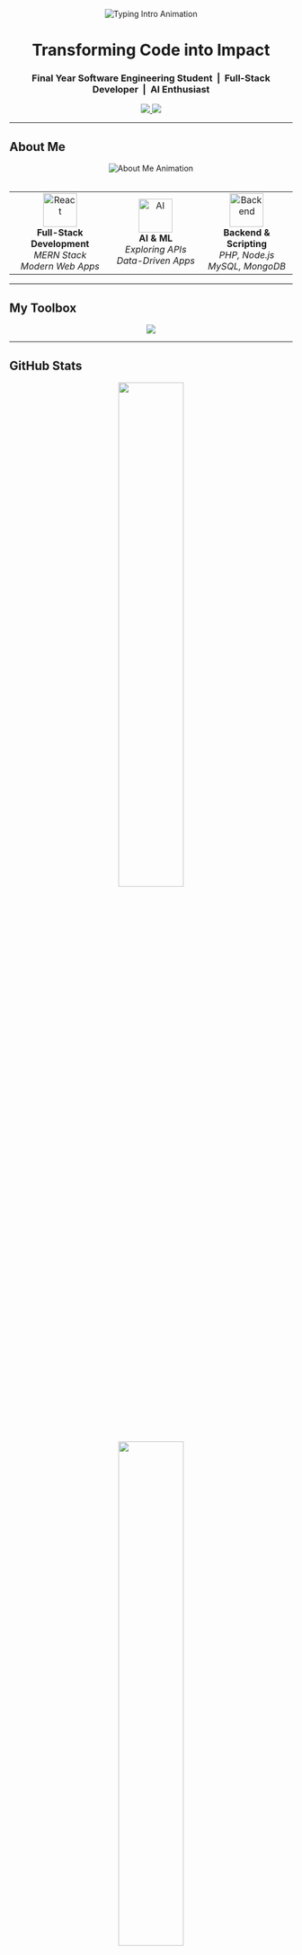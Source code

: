 <!-- HERO SECTION: Typing Intro -->
<p align="center">
  <img src="https://readme-typing-svg.demolab.com?font=Fira+Code&weight=700&size=26&duration=3000&pause=1000&color=00BFFF&center=true&vCenter=true&width=1000&height=50&lines=Hi+I'm+Muhammad+Saad;Software+Engineer+%7C+MERN+Stack+%7C+Web+Developer+%7C+AI+Explorer" alt="Typing Intro Animation" />
</p>

<h1 align="center">Transforming Code into Impact</h1>

<h3 align="center">
   Final Year Software Engineering Student &nbsp;|&nbsp; Full-Stack Developer &nbsp;|&nbsp; AI Enthusiast
</h3>

<p align="center">
  <a href="https://www.linkedin.com/in/your-link-here/">
    <img src="https://img.shields.io/badge/LinkedIn-Connect-blue?logo=linkedin&logoColor=white" />
  </a>
  <a href="mailto:saadm24c@gmail.com">
    <img src="https://img.shields.io/badge/Email-saadm24c@gmail.com-red?logo=gmail&logoColor=white" />
  </a>
</p>

---

## About Me

<div align="center">
  <img src="https://readme-typing-svg.demolab.com?font=JetBrains+Mono&size=20&duration=3000&pause=1000&color=61DAFB&center=true&vCenter=true&width=800&height=50&lines=Software+Engineering+Student;Building+Dynamic+Web+Applications;Creating+Solutions+Through+Code" alt="About Me Animation" />
</div>

<br/>

<table align="center">
  <tr>
    <td align="center" width="250">
      <img src="https://cdn.jsdelivr.net/gh/devicons/devicon/icons/react/react-original.svg" width="60" height="60" alt="React"/>
      <br><strong>Full-Stack Development</strong>
      <br><em>MERN Stack</em>
      <br><em>Modern Web Apps</em>
    </td>
    <td align="center" width="250">
      <img src="https://cdn.jsdelivr.net/gh/devicons/devicon/icons/python/python-original.svg" width="60" height="60" alt="AI"/>
      <br><strong>AI & ML</strong>
      <br><em>Exploring APIs</em>
      <br><em>Data-Driven Apps</em>
    </td>
    <td align="center" width="250">
      <img src="https://cdn.jsdelivr.net/gh/devicons/devicon/icons/php/php-original.svg" width="60" height="60" alt="Backend"/>
      <br><strong>Backend & Scripting</strong>
      <br><em>PHP, Node.js</em>
      <br><em>MySQL, MongoDB</em>
    </td>
  </tr>
</table>

---

## My Toolbox

<p align="center">
  <img src="https://skillicons.dev/icons?i=html,css,js,ts,react,nodejs,express,tailwind,php,mysql,mongodb,threejs,git,github,vscode,figma,cpp,java,py,linux" />
</p>

---

## GitHub Stats

<p align="center">
  <img src="https://github-readme-stats.vercel.app/api?username=destructorbawa&show_icons=true&theme=react&hide_border=true&count_private=true&include_all_commits=true" width="48%" />
</p>

<p align="center">
  <img src="https://github-readme-stats.vercel.app/api/top-langs/?username=destructorbawa&layout=compact&theme=react&hide_border=true" width="48%" />
</p>

---

## Featured Projects

<!-- Row 1 -->
<div align="center">

  <a href="https://github.com/destructorbawa/Pathfinding-Visualizer" title="Pathfinding Visualizer">
    <img src="https://github-readme-stats.vercel.app/api/pin/?username=destructorbawa&repo=Pathfinding-Visualizer&theme=react&border_color=61dafb&border_radius=10" height="150"/>
  </a>

  <a href="https://github.com/destructorbawa/ocean-explorer" title="Ocean Explorer">
    <img src="https://github-readme-stats.vercel.app/api/pin/?username=destructorbawa&repo=ocean-explorer&theme=react&border_color=61dafb&border_radius=10" height="150"/>
  </a>

</div><br/>

<!-- Row 2 -->
<div align="center">

  <a href="https://github.com/destructorbawa/University_Website" title="University Website">
    <img src="https://github-readme-stats.vercel.app/api/pin/?username=destructorbawa&repo=University_Website&theme=react&border_color=61dafb&border_radius=10" height="150"/>
  </a>

  <a href="https://github.com/destructorbawa/PS5-Games-3D-Model-Rotation" title="PS5 3D Model Rotation">
    <img src="https://github-readme-stats.vercel.app/api/pin/?username=destructorbawa&repo=PS5-Games-3D-Model-Rotation&theme=react&border_color=61dafb&border_radius=10" height="150"/>
  </a>

</div>

---

## Current Focus

<div align="center">
  <img src="https://readme-typing-svg.demolab.com?font=JetBrains+Mono&size=18&duration=2500&pause=1000&color=00BFFF&center=true&vCenter=true&width=700&height=40&lines=Currently+Exploring+and+Building..." alt="Current Focus Animation" />
</div>

<br/>

<table align="center">
  <tr>
    <td align="center" width="300">
      <img src="https://media.giphy.com/media/QssGEmpkyEOhBCb7e1/giphy.gif" width="50" alt="React" />
      <br/>
      <h3>React & Next.js</h3>
      <p><em>Building modern UI/UX interfaces</em></p>
    </td>
    <td align="center" width="300">
      <img src="https://media.giphy.com/media/l46Cy1rHbQ92uuLXa/giphy.gif" width="80" alt="Cloud" />
      <br/>
      <h3>Web APIs & AI</h3>
      <p><em>Exploring AI APIs and automation</em></p>
    </td>
  </tr>
</table>

---

<p align="center">
  <img src="https://komarev.com/ghpvc/?username=destructorbawa&label=Profile+Views&color=0e75b6&style=flat" alt="Profile Views" />
</p>

<p align="center">"Write code that others not only understand, but admire."</p>
